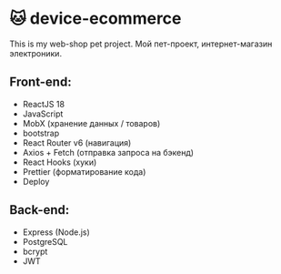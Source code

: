 # 🐱 device-ecommerce

This is my web-shop pet project. Мой пет-проект, интернет-магазин электроники.

## Front-end:

- ReactJS 18
- JavaScript
- MobX (хранение данных / товаров)
- bootstrap
- React Router v6 (навигация)
- Axios + Fetch (отправка запроса на бэкенд)
- React Hooks (хуки)
- Prettier (форматирование кода)
- Deploy

## Back-end:

- Express (Node.js)
- PostgreSQL
- bcrypt
- JWT
